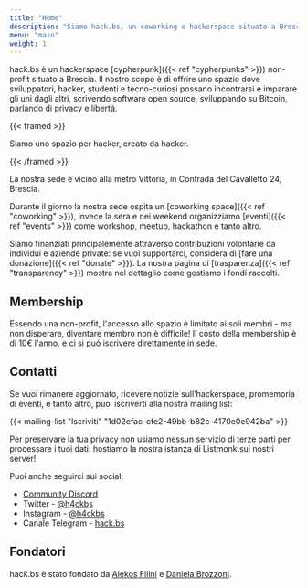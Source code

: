 ```yaml
---
title: "Home"
description: "Siamo hack.bs, un coworking e hackerspace situato a Brescia"
menu: "main"
weight: 1
---
```


hack.bs è un hackerspace [cypherpunk]({{< ref "cypherpunks" >}}) non-profit situato a Brescia. Il nostro scopo è di offrire uno spazio dove sviluppatori, hacker, studenti e tecno-curiosi possano incontrarsi e imparare gli uni dagli altri, scrivendo software open source, sviluppando su Bitcoin, parlando di privacy e libertá.

{{< framed >}}

Siamo uno spazio per hacker, creato da hacker.

{{< /framed >}}

La nostra sede è vicino alla metro Vittoria, in Contrada del Cavalletto 24, Brescia.

Durante il giorno la nostra sede ospita un [coworking space]({{< ref "coworking" >}}), invece la sera e nei weekend organizziamo [eventi]({{< ref "events" >}}) come workshop, meetup, hackathon e tanto altro.

Siamo finanziati principalemente attraverso contribuzioni volontarie da individui e aziende private: se vuoi supportarci, considera di [fare una donazione]({{< ref "donate" >}}).
La nostra pagina di [trasparenza]({{< ref "transparency" >}}) mostra nel dettaglio come gestiamo i fondi raccolti.

## Membership

Essendo una non-profit, l'accesso allo spazio è limitato ai soli membri - ma non disperare, diventare membro non è difficile! Il costo della membership è di 10€ l'anno, e ci si puó iscrivere direttamente in sede.

## Contatti

Se vuoi rimanere aggiornato, ricevere notizie sull'hackerspace, promemoria di eventi, e tanto altro, puoi iscriverti alla nostra mailing list:

{{< mailing-list "Iscriviti" "1d02efac-cfe2-49bb-b82c-4170e0e942ba" >}}

Per preservare la tua privacy non usiamo nessun servizio di terze parti per processare i tuoi dati: hostiamo la nostra istanza di Listmonk sui nostri server!

Puoi anche seguirci sui social:

- [Community Discord](https://discord.gg/3qUQzK37Uk)
- Twitter - [@h4ckbs](https://twitter.com/h4ckbs)
- Instagram - [@h4ckbs](https://instagram.com/h4ckbs)
- Canale Telegram - [hack.bs](https://t.me/h4ckbs)

## Fondatori

hack.bs è stato fondato da [Alekos Filini](https://twitter.com/afilini) e [Daniela Brozzoni](https://twitter.com/danielabrozzoni).

